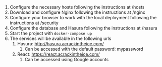 1. Configure the necessary hosts following the instructions at /hosts
2. Download and configure Nginx following the instructions at /nginx
3. Configure your browser to work with the local deployment following the instructions at /security
4. Configure the database and Hasura following the instructions at /hasura
6. Start the project with `docker-compose up`
7. The services will be available in the following urls
   1. Hasura: http://hasura.acrackintheice.com/
      1. Can be accessed with the default password: mypassword
   2. React: https://react.acrackintheice.com/
      1. Can be accessed using Google accounts
